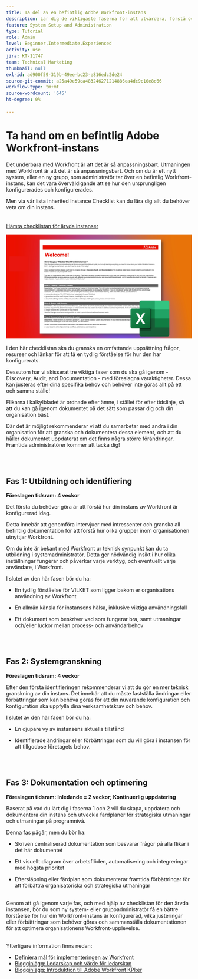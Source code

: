 ```yaml
---
title: Ta del av en befintlig Adobe Workfront-instans
description: Lär dig de viktigaste faserna för att utvärdera, förstå och optimera din instans av Workfront som ny system- eller gruppadministratör.
feature: System Setup and Administration
type: Tutorial
role: Admin
level: Beginner,Intermediate,Experienced
activity: use
jira: KT-11747
team: Technical Marketing
thumbnail: null
exl-id: ad900f59-319b-49ee-bc23-e816edc2de24
source-git-commit: a25a49e59ca483246271214886ea4dc9c10e8d66
workflow-type: tm+mt
source-wordcount: '645'
ht-degree: 0%

---
```


# Ta hand om en befintlig Adobe Workfront-instans

Det underbara med Workfront är att det är så anpassningsbart. Utmaningen med Workfront är att det är så anpassningsbart. Och om du är ett nytt system, eller en ny grupp, som administratör tar över en befintlig Workfront-instans, kan det vara överväldigande att se hur den ursprungligen konfigurerades och konfigurerades.

Men via vår lista Inherited Instance Checklist kan du lära dig allt du behöver veta om din instans.\
<br>
</br>
<a href="assets/adobe-workfront-system-admin-playbook-inherited-instance.xlsx" class="spectrum-Button spectrum-Button--outline spectrum-Button--primary spectrum-Button--sizeM">
<span class="spectrum-Button-label has-no-wrap has-text-weight-bold">Hämta checklistan för ärvda instanser </span>
</a>

![Ärvd bild av kontrollista](assets/wf-inherited-instance-imagel.jpg)

I den här checklistan ska du granska en omfattande uppsättning frågor, resurser och länkar för att få en tydlig förståelse för hur den har konfigurerats.

Dessutom har vi skisserat tre viktiga faser som du ska gå igenom - Discovery, Audit, and Documentation - med föreslagna varaktigheter. Dessa kan justeras efter dina specifika behov och behöver inte göras allt på ett och samma ställe!

Flikarna i kalkylbladet är ordnade efter ämne, i stället för efter tidslinje, så att du kan gå igenom dokumentet på det sätt som passar dig och din organisation bäst.

Där det är möjligt rekommenderar vi att du samarbetar med andra i din organisation för att granska och dokumentera dessa element, och att du håller dokumentet uppdaterat om det finns några större förändringar. Framtida administratörer kommer att tacka dig!


<br>
</br>

## Fas 1: Utbildning och identifiering

<b>Föreslagen tidsram: 4 veckor</b>

Det första du behöver göra är att förstå hur din instans av Workfront är konfigurerad idag.

Detta innebär att genomföra intervjuer med intressenter och granska all befintlig dokumentation för att förstå hur olika grupper inom organisationen utnyttjar Workfront.

Om du inte är bekant med Workfront ur teknisk synpunkt kan du ta utbildning i systemadministratör. Detta ger nödvändig insikt i hur olika inställningar fungerar och påverkar varje verktyg, och eventuellt varje användare, i Workfront.

I slutet av den här fasen bör du ha:

* En tydlig förståelse för VILKET som ligger bakom er organisations användning av Workfront

* En allmän känsla för instansens hälsa, inklusive viktiga användningsfall

* Ett dokument som beskriver vad som fungerar bra, samt utmaningar och/eller luckor mellan process- och användarbehov
<br>
</br>

## Fas 2: Systemgranskning

<b>Föreslagen tidsram: 4 veckor </b>

Efter den första identifieringen rekommenderar vi att du gör en mer teknisk granskning av din instans. Det innebär att du måste fastställa ändringar eller förbättringar som kan behöva göras för att din nuvarande konfiguration och konfiguration ska uppfylla dina verksamhetskrav och behov.

I slutet av den här fasen bör du ha:

* En djupare vy av instansens aktuella tillstånd

* Identifierade ändringar eller förbättringar som du vill göra i instansen för att tillgodose företagets behov.
<br>
</br>

## Fas 3: Dokumentation och optimering

<b>Föreslagen tidsram: Inledande = 2 veckor; Kontinuerlig uppdatering </b>

Baserat på vad du lärt dig i faserna 1 och 2 vill du skapa, uppdatera och dokumentera din instans och utveckla färdplaner för strategiska utmaningar och utmaningar på programnivå.

Denna fas pågår, men du bör ha:

* Skriven centraliserad dokumentation som besvarar frågor på alla flikar i det här dokumentet

* Ett visuellt diagram över arbetsflöden, automatisering och integreringar med högsta prioritet

* Eftersläpning eller färdplan som dokumenterar framtida förbättringar för att förbättra organisatoriska och strategiska utmaningar

<br>
Genom att gå igenom varje fas, och med hjälp av checklistan för den ärvda instansen, bör du som ny system- eller gruppadministratör få en bättre förståelse för hur din Workfront-instans är konfigurerad, vilka justeringar eller förbättringar som behöver göras och sammanställa dokumentationen för att optimera organisationens Workfront-upplevelse.

<br>
</br>

Ytterligare information finns nedan:
* [Definiera mål för implementeringen av Workfront](https://experienceleague.adobe.com/docs/workfront/using/administration-and-setup/get-started-administration/define-wf-goals-objectives.html?lang=en)
* [Blogginlägg: Ledarskap och värde för ledarskap](https://experienceleaguecommunities.adobe.com/t5/workfront-blogs/customer-success-tips-executive-sponsorship-and-value-to/ba-p/518353)
* [Blogginlägg: Introduktion till Adobe Workfront KPI:er](https://experienceleaguecommunities.adobe.com/t5/workfront-blogs/kpi-dashboards-in-the-new-workfront-experience-introduction-to/ba-p/549001)
